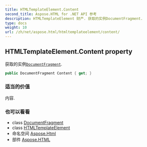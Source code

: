 ```yaml
---
title: HTMLTemplateElement.Content
second_title: Aspose.HTML for .NET API 参考
description: HTMLTemplateElement 财产. 获取的实例DocumentFragment.
type: docs
weight: 10
url: /zh/net/aspose.html/htmltemplateelement/content/
---
```

## HTMLTemplateElement.Content property

获取的实例[`DocumentFragment`](../../../aspose.html.dom/documentfragment/).

```csharp
public DocumentFragment Content { get; }
```

### 适当的价值

内容.

### 也可以看看

* class [DocumentFragment](../../../aspose.html.dom/documentfragment/)
* class [HTMLTemplateElement](../)
* 命名空间 [Aspose.Html](../../htmltemplateelement/)
* 部件 [Aspose.HTML](../../../)


